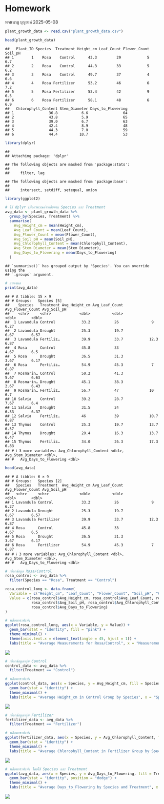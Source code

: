 Homework
================
พจนนาฏ บุญยงค์
2025-05-08

``` r
plant_growth_data <- read.csv("plant_growth_data.csv")
```

``` r
head(plant_growth_data)
```

    ##   Plant_ID Species  Treatment Height_cm Leaf_Count Flower_Count Soil_pH
    ## 1        1    Rosa    Control      43.3         29            5     6.7
    ## 2        2    Rosa    Control      44.3         33            5     6.2
    ## 3        3    Rosa    Control      49.7         37            4     6.6
    ## 4        4    Rosa Fertilizer      53.2         46            6     7.2
    ## 5        5    Rosa Fertilizer      53.4         42            9     6.5
    ## 6        6    Rosa Fertilizer      58.1         48            6     6.9
    ##   Chlorophyll_Content Stem_Diameter Days_to_Flowering
    ## 1                36.8           6.6                64
    ## 2                43.8           5.9                65
    ## 3                39.0           6.7                63
    ## 4                42.4           8.9                48
    ## 5                44.3           7.0                59
    ## 6                44.4          10.7                53

``` r
library(dplyr)
```

    ## 
    ## Attaching package: 'dplyr'

    ## The following objects are masked from 'package:stats':
    ## 
    ##     filter, lag

    ## The following objects are masked from 'package:base':
    ## 
    ##     intersect, setdiff, setequal, union

``` r
library(ggplot2)
```

``` r
# ใช้ dplyr เพื่อคำนวณค่าเฉลี่ยตาม Species และ Treatment
avg_data <- plant_growth_data %>%
  group_by(Species, Treatment) %>%
  summarise(
    Avg_Height_cm = mean(Height_cm),
    Avg_Leaf_Count = mean(Leaf_Count),
    Avg_Flower_Count = mean(Flower_Count),
    Avg_Soil_pH = mean(Soil_pH),
    Avg_Chlorophyll_Content = mean(Chlorophyll_Content),
    Avg_Stem_Diameter = mean(Stem_Diameter),
    Avg_Days_to_Flowering = mean(Days_to_Flowering)
  )
```

    ## `summarise()` has grouped output by 'Species'. You can override using the
    ## `.groups` argument.

``` r
# แสดงผล
print(avg_data)
```

    ## # A tibble: 15 × 9
    ## # Groups:   Species [5]
    ##    Species   Treatment Avg_Height_cm Avg_Leaf_Count Avg_Flower_Count Avg_Soil_pH
    ##    <chr>     <chr>             <dbl>          <dbl>            <dbl>       <dbl>
    ##  1 Lavandula Control            33.2           26               9           6.27
    ##  2 Lavandula Drought            25.3           19.7             6.67        6.57
    ##  3 Lavandula Fertiliz…          39.9           33.7            12.3         6.87
    ##  4 Rosa      Control            45.8           33               4.67        6.5 
    ##  5 Rosa      Drought            36.5           31.3             3.67        6.17
    ##  6 Rosa      Fertiliz…          54.9           45.3             7           6.87
    ##  7 Rosmarin… Control            50.2           41.3             5.67        6.63
    ##  8 Rosmarin… Drought            45.1           38.3             2.67        6.43
    ##  9 Rosmarin… Fertiliz…          56.7           47              10           6.7 
    ## 10 Salvia    Control            39.2           28.7             7.67        6.4 
    ## 11 Salvia    Drought            31.5           24               6.33        6.37
    ## 12 Salvia    Fertiliz…          46             39              10.7         6.87
    ## 13 Thymus    Control            25.3           19.7            13.7         6.57
    ## 14 Thymus    Drought            20.4           16.3            13.7         6.47
    ## 15 Thymus    Fertiliz…          34.0           26.3            17.3         6.83
    ## # ℹ 3 more variables: Avg_Chlorophyll_Content <dbl>, Avg_Stem_Diameter <dbl>,
    ## #   Avg_Days_to_Flowering <dbl>

``` r
head(avg_data)
```

    ## # A tibble: 6 × 9
    ## # Groups:   Species [2]
    ##   Species   Treatment  Avg_Height_cm Avg_Leaf_Count Avg_Flower_Count Avg_Soil_pH
    ##   <chr>     <chr>              <dbl>          <dbl>            <dbl>       <dbl>
    ## 1 Lavandula Control             33.2           26               9           6.27
    ## 2 Lavandula Drought             25.3           19.7             6.67        6.57
    ## 3 Lavandula Fertilizer          39.9           33.7            12.3         6.87
    ## 4 Rosa      Control             45.8           33               4.67        6.5 
    ## 5 Rosa      Drought             36.5           31.3             3.67        6.17
    ## 6 Rosa      Fertilizer          54.9           45.3             7           6.87
    ## # ℹ 3 more variables: Avg_Chlorophyll_Content <dbl>, Avg_Stem_Diameter <dbl>,
    ## #   Avg_Days_to_Flowering <dbl>

``` r
# เลือกข้อมูล Rosa/Control
rosa_control <- avg_data %>%
  filter(Species == "Rosa", Treatment == "Control")
```

``` r
rosa_control_long <- data.frame(
  Variable = c("Height_cm", "Leaf_Count", "Flower_Count", "Soil_pH", "Chlorophyll_Content", "Stem_Diameter", "Days_to_Flowering"),
  Value = c(rosa_control$Avg_Height_cm, rosa_control$Avg_Leaf_Count, rosa_control$Avg_Flower_Count,
            rosa_control$Avg_Soil_pH, rosa_control$Avg_Chlorophyll_Content, rosa_control$Avg_Stem_Diameter,
            rosa_control$Avg_Days_to_Flowering)
)
```

``` r
# พล็อตกราฟแท่ง
ggplot(rosa_control_long, aes(x = Variable, y = Value)) +
  geom_bar(stat = "identity", fill = "pink") +
  theme_minimal() +
  theme(axis.text.x = element_text(angle = 45, hjust = 1)) +
  labs(title = "Average Measurements for Rosa/Control", x = "Measurement", y = "Average Value")
```

![](Homework-พจนนาฏ-บุญยงค์_files/figure-gfm/unnamed-chunk-9-1.png)<!-- -->

``` r
# เลือกข้อมูลกลุ่ม Control
control_data <- avg_data %>%
  filter(Treatment == "Control")
```

``` r
# พล็อตกราฟแท่ง
ggplot(control_data, aes(x = Species, y = Avg_Height_cm, fill = Species)) +
  geom_bar(stat = "identity") +
  theme_minimal() +
  labs(title = "Average Height_cm in Control Group by Species", x = "Species", y = "Average Height (cm)")
```

![](Homework-พจนนาฏ-บุญยงค์_files/figure-gfm/unnamed-chunk-11-1.png)<!-- -->

``` r
# เลือกข้อมูลกลุ่ม Fertilizer
fertilizer_data <- avg_data %>%
  filter(Treatment == "Fertilizer")
```

``` r
# พล็อตกราฟแท่ง
ggplot(fertilizer_data, aes(x = Species, y = Avg_Chlorophyll_Content, fill = Species)) +
  geom_bar(stat = "identity") +
  theme_minimal() +
  labs(title = "Average Chlorophyll_Content in Fertilizer Group by Species", x = "Species", y = "Average Chlorophyll Content")
```

![](Homework-พจนนาฏ-บุญยงค์_files/figure-gfm/unnamed-chunk-13-1.png)<!-- -->

``` r
# พล็อตกราฟแท่ง โดยใช้ Species และ Treatment
ggplot(avg_data, aes(x = Species, y = Avg_Days_to_Flowering, fill = Treatment)) +
  geom_bar(stat = "identity", position = "dodge") +
  theme_minimal() +
  labs(title = "Average Days_to_Flowering by Species and Treatment", x = "Species", y = "Average Days to Flowering", fill = "Treatment")
```

![](Homework-พจนนาฏ-บุญยงค์_files/figure-gfm/unnamed-chunk-14-1.png)<!-- -->
